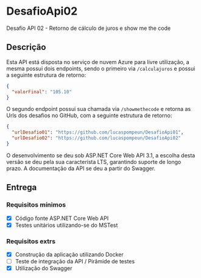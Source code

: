 # DesafioApi02
Desafio API 02 - Retorno de cálculo de juros e show me the code

## Descrição
Esta API está disposta no serviço de nuvem Azure para livre utilização, a mesma possui dois endpoints, sendo o primeiro via `/calculajuros` e possui a seguinte estrutura de retorno:

```json
{
  "valorFinal": "105.10"
}
```

O segundo endpoint possui sua chamada via `/showmethecode` e retorna as Urls dos desafios no GitHub, com a seguinte estrutura de retorno:

```json
{
  "urlDesafio01": "https://github.com/lucaspompeun/DesafioApi01",
  "urlDesafio02": "https://github.com/lucaspompeun/DesafioApi02"
}
```

O desenvolvimento se deu sob ASP.NET Core Web API 3.1, a escolha desta versão se deu pela sua característa LTS, garantindo suporte de longo prazo. A documentação da API se deu a partir do Swagger.

## Entrega

### Requisitos mínimos
- [x] Código fonte ASP.NET Core Web API
- [x] Testes unitários utilizando-se do MSTest

### Requisitos extrs
- [x] Construção da aplicação utilizando Docker
- [ ] Teste de integração da API / Pirâmide de testes
- [x] Utilização do Swagger
